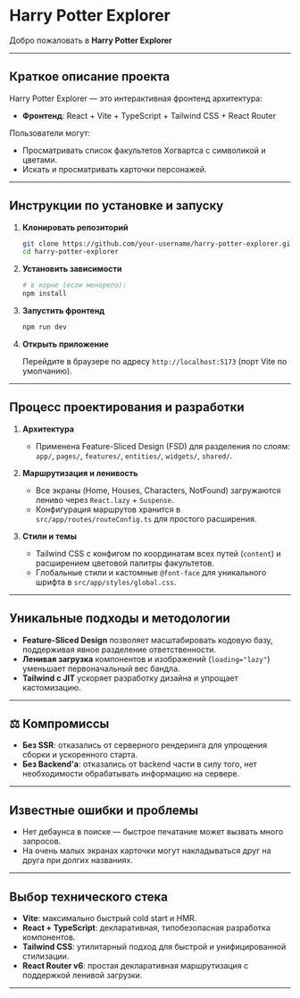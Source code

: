 # Harry Potter Explorer

Добро пожаловать в **Harry Potter Explorer**

---

## Краткое описание проекта

Harry Potter Explorer — это интерактивная фронтенд архитектура:

- **Фронтенд**: React + Vite + TypeScript + Tailwind CSS + React Router 

Пользователи могут:

- Просматривать список факультетов Хогвартса с символикой и цветами.
- Искать и просматривать карточки персонажей.

---

##  Инструкции по установке и запуску

1. **Клонировать репозиторий**
   ```bash
   git clone https://github.com/your-username/harry-potter-explorer.git
   cd harry-potter-explorer
   ```

2. **Установить зависимости**

   ```bash
   # в корне (если монорепо):
   npm install
   ```

3. **Запустить фронтенд**

   ```bash
   npm run dev
   ```

6. **Открыть приложение**

   Перейдите в браузере по адресу `http://localhost:5173` (порт Vite по умолчанию).

---

##  Процесс проектирования и разработки

1. **Архитектура**
   - Применена Feature-Sliced Design (FSD) для разделения по слоям: `app/`, `pages/`, `features/`, `entities/`, `widgets/`, `shared/`.

2. **Маршрутизация и ленивость**
   - Все экраны (Home, Houses, Characters, NotFound) загружаются лениво через `React.lazy` + `Suspense`.
   - Конфигурация маршрутов хранится в `src/app/routes/routeConfig.ts` для простого расширения.

3. **Стили и темы**
   - Tailwind CSS с конфигом по координатам всех путей (`content`) и расширением цветовой палитры факультетов.
   - Глобальные стили и кастомные `@font-face` для уникального шрифта в `src/app/styles/global.css`.

---
## Уникальные подходы и методологии

- **Feature-Sliced Design** позволяет масштабировать кодовую базу, поддерживая явное разделение ответственности.
- **Ленивая загрузка** компонентов и изображений (`loading="lazy"`) уменьшает первоначальный вес бандла.
- **Tailwind с JIT** ускоряет разработку дизайна и упрощает кастомизацию.

---

## ⚖ Компромиссы

- **Без SSR**: отказались от серверного рендеринга для упрощения сборки и ускоренного старта.
- **Без Backend'a**: отказались от backend части в силу того, нет необходимости обрабатывать информацию на сервере.

---

##  Известные ошибки и проблемы

- Нет дебаунса в поиске — быстрое печатание может вызвать много запросов.
- На очень малых экранах карточки могут накладываться друг на друга при долгих названиях.

---

##  Выбор технического стека

- **Vite**: максимально быстрый cold start и HMR.
- **React + TypeScript**: декларативная, типобезопасная разработка компонентов.
- **Tailwind CSS**: утилитарный подход для быстрой и унифицированной стилизации.
- **React Router v6**: простая декларативная маршрутизация с поддержкой ленивой загрузки.

---

